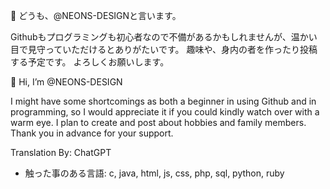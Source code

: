 👋 どうも、@NEONS-DESIGNと言います。

Githubもプログラミングも初心者なので不備があるかもしれませんが、温かい目で見守っていただけるとありがたいです。
趣味や、身内の者を作ったり投稿する予定です。
よろしくお願いします。


👋 Hi, I’m @NEONS-DESIGN

I might have some shortcomings as both a beginner in using Github and in programming, so I would appreciate it if you could kindly watch over with a warm eye. I plan to create and post about hobbies and family members. Thank you in advance for your support.

Translation By: ChatGPT

- 触った事のある言語:
c, java, html, js, css, php, sql, python, ruby
